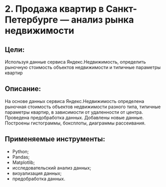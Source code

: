 # 2. Продажа квартир в Санкт-Петербурге — анализ рынка недвижимости

## Цели: 
Используя данные сервиса Яндекс.Недвижимость, определить рыночную стоимость объектов недвижимости и типичные параметры квартир

## Описание: 
На основе данных сервиса Яндекс.Недвижимость определена рыночная стоимость объектов недвижимости разного типа, типичные параметры квартир, в зависимости от удаленности от центра. Проведена предобработка данных. Добавлены новые данные. Построены гистограммы, боксплоты, диаграммы рассеивания.

## Применяемые инструменты:
- Python;
- Pandas;
- Matplotlib;
- исследовательский анализ данных;
- визуализация данных;
- предобработка данных.